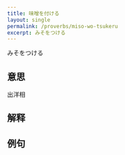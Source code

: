 ```yaml
---
title: 味噌を付ける
layout: single
permalink: /proverbs/miso-wo-tsukeru
excerpt: みそをつける
---
```


みそをつける

## 意思

出洋相

## 解释

## 例句

